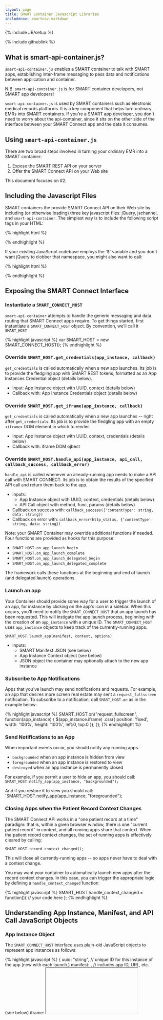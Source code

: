 ```yaml
---
layout: page
title: SMART Container Javascript Libraries
includenav: smartnav.markdown
---
```

{% include JB/setup %}

<div class='simple_small_box'>{% include githublink %}</div>

## What is smart-api-container.js?

`smart-api-container.js` enables a SMART container to talk with SMART apps,
establishing inter-frame messaging to pass data and notifications between
application and container.

<div class='simple_box'>
  N.B. <code>smart-api-container.js</code> is for SMART container developers, not SMART
  app developers!
</div>

`smart-api-container.js` is used by SMART containers such as electronic medical
records platforms. It is a key component that helps turn ordinary EMRs into
SMART containers. If you're a SMART app developer, you don't need to worry about
the api-container, since it sits on the other side of the interface between your
SMART Connect app and the data it consumes.


## Using `smart-api-container.js`

There are two broad steps involved in turning your ordinary EMR into a SMART
container:

1. Expose the SMART REST API on your server
2. Offer the SMART Connect API on your Web site

This document focuses on #2.


## Including the Javascript Files

SMART containers the provide SMART Connect API on their Web site by including
(or otherwise loading) three key javascript files: jQuery, jschannel, and
`smart-api-container`. The simplest way is to include the following script tags in
your HTML:

{% highlight html %}
  <script src="http://ajax.googleapis.com/ajax/libs/jquery/1/jquery.min.js"></script>
  <script src="http://sandbox.smartplatforms.org/static/smart_common/resources/jschannel.js"></script>
  <script src="http://sandbox.smartplatforms.org/static/smart_common/resources/smart-api-container.js"></script>
{% endhighlight  %}


If your existing JavaScript codebase employs the '$' variable and you don't want
jQuery to clobber that namespace, you might also want to call:

{% highlight html %}
  <script type="text/javascript">jQuery.noConflict();</script>
{% endhighlight  %}

## Exposing the SMART Connect Interface

### Instantiate a `SMART_CONNECT_HOST`

`smart-api-container` attempts to handle the generic messaging and data routing
that SMART Connect apps require. To get things started, first instantiate a
`SMART_CONNECT_HOST` object. By convention, we'll call it `SMART_HOST`

{% highlight javascript %}
  var SMART_HOST = new SMART_CONNECT_HOST();
{% endhighlight  %}


### Override `SMART_HOST.get_credentials(app_instance, callback)`

`get_credentials` is called automatically when a new app launches. Its job is to
provide the fledgling app with SMART REST tokens, formatted as an App Instances
Credential object (details below).

* Input: App Instance object with UUID, context (details below)
* Callback with: App Instance Credentials object (details below)


### Override `SMART_HOST.get_iframe(app_instance, callback)`

`get_credentials` is called automatically when a new app launches -- right after
`get_credentials`. Its job is to provide the fledgling app with an empty `<iframe>`
DOM element in which to render.

* Input: App Instance object with UUID, context, credentials (details below)
* Callback with: iframe DOM ojbect


### Override `SMART_HOST.handle_api(app_instance, api_call, callback_success, callback_error)`

`handle_api` is called whenever an already-running app needs to make a API call
with SMART CONNECT. Its job is to obtain the results of the specified API call
and return them back to the app.

* Inputs:
  * App Instance object with UUID, context, credentials (details below).
  * API Call object with method, func, params (details below)
* Callback on success with: `callback_success({'contentType': string, data: string})`
* Callback on error with: `callback_error(http_status, {'contentType': string, data: string})`


Note: your SMART Container may override additional functions if needed. Four
functions are provided as hooks for this purpose:

* `SMART_HOST.on_app_launch_begin`
* `SMART_HOST.on_app_launch_complete`
* `SMART_HOST.on_app_launch_delegated_begin`
* `SMART_HOST.on_app_launch_delegated_complete`

The framework calls these functions at the beginning and end of launch (and
delegated launch) operations.


### Launch an app

Your Container should provide some way for a user to trigger the launch of an
app, for instance by clicking on the app's icon in a sidebar. When this occurs,
you'll need to notify the `SMART_CONNECT_HOST` that an app launch has been
requested. This will instigate the app launch process, beginning with the
creation of an `app_instance` with a unique ID. The `SMART_CONNECT_HOST` uses
`app_instance` objects to keep track of the currently-running apps.

`SMART_HOST.launch_app(manifest, context, options)`

* Inputs:
  * SMART Manifest JSON (see below)
  * App Instance Context object (see below)
  * JSON object the container may optionally attach to the new app instance 


### Subscribe to App Notifications

Apps that you've launch may send notifications and requests. For example, an app
that desires more screen real estate may sent a `request_fullscreen`
notification. To subscribe to a notification, call `SMART_HOST.on` as in the
example below:

{% highlight javascript %}
  SMART_HOST.on("request_fullscreen", function(app_instance) {
    $(app_instance.iframe)
      .css({
        position: 'fixed', 
        width: '100%', 
        height: '100%', 
        left:0, 
        top:0
      });
  });
{% endhighlight  %}


### Send Notifications to an App

When important events occur, you should notify any running apps.

* `backgrounded` when an app instance is hidden from view
* `foregrounded` when an app instance is restored to view
* `destroyed` when an app instance is permanently closed

For example, if you permit a user to hide an app, you should call:
`SMART_HOST.notify_app(app_instance, "backgrounded");`

And if you restore it to view you should call:
`SMART_HOST.notify_app(app_instance, "foregrounded");


### Closing Apps when the Patient Record Context Changes

The SMART Connect API works in a "one patient record at a time" paradigm: that
is, within a given browser window, there is one "current patient record" in
context, and all running apps share that context. When the patient record
context changes, the set of running apps is effectively cleared by calling:

`SMART_HOST.record_context_changed();`

This will close all currently-running apps -- so apps never have to deal with a
context change.

You may want your container to automatically launch new apps after the record
context changes. In this case, you can trigger the appropriate logic by
defining a `handle_context_changed` function:

{% highlight javascript %}
  SMART_HOST.handle_context_changed = function(){
     // your code here
  };
{% endhighlight  %}


## Understanding App Instance, Manifest, and API Call JavaScript Objects

### App Instance Object

The `SMART_CONNECT_HOST` interface uses plain-old JavaScript objects to represent 
app instances as follows:

{% highlight javascript %}
  {
    uuid: "string",  // unique ID for this instance of the app (new with each launch.)
    manifest:  <SMART App Manifest JSON structure>, // includes app ID, URL, etc. (see below)
    iframe:  <iframe>, // DOM iframe element in which the app instance should render.

    // UI apps need user and patient context; Frame UI apps need user context.
    context:  {
       user: {
         id: "string",  // User ID assigned by the SMART Container
         full_name: "string" // Flattened string representation of the user's name
        },
        record: {
          id: "string", // Patient Record ID assigned by the SMART Container
          full_name: "string" // Flattened string representation of the patient's name
        }
    },
    credentials: <SMART Credentials JSON structure> // see below
  }
{% endhighlight %}


### App Instance Credentials

To support REST apps, your SMART Container should generate OAuth tokens each
time an app launches. The OAuth tokens are provided to the app as part of a
credentials JavaScript object, which is automatically incorporated into the
`app_instance` object. The credentials object includes:

{% highlight javascript %}
  {
     api_base: "string", // Base URL for the container's SMART API
     rest_token: "string", // SMART REST Token bound to this user/patient/session
     rest_secret: "string", // SMART REST Secret bound to this user/patient/session
     oauth_header: "string", // OAuth header string embedding context & tokens (see below)
   }
{% endhighlight  %}

The `oauth_header` field is particularly important, since it's sent to the app
automatically, for a one-step way for the app to obtain access to the in-context
record. The `oauth_header` is a string representing a well-formed OAuth header,
which means that it must supply:

* `oauth_nonce`: a one-time value that will not be sent again to this app
* `oauth_timestamp`: current UNIX epoch time
* `oauth_signature_method`: "HMAC-SHA1"
* `oauth_version`: "1.0"
* `oauth_consumer_key`: the consumer key that your SMART container has assigned to the app being launched
* `oauth_signature`: a computed signature for the HTTP GET of this app's index.html

The following SMART-specific fields are also required, to provide the launching
app with necessary context:

* `smart_app_id`: the ID of the app being launched (usually the same as the app's OAuth consumer key)
* `smart_record_id`: the ID of the patient record on which the app is being launched (should match context.record.id)
* `smart_user_id`: the ID of the user launching the app (should match context.user.id)
* `smart_container_api_base`: the base REST URL of the SMART container launching the app (no trailing slash)
* `smart_oauth_token`: an OAuth token that the app can use to sign requests for the current session
* `smart_oauth_token_secret`: an OAuth secret that the app can use to sign requests for the current session

Here's an example of a fully-formed `oauth_header`s, with line breaks inserted for
clarity:

    'oauth_header' : 'OAuth realm="",
    smart_record_id="1768562",
    smart_app_id="problem-list%40apps.smartplatforms.org",
    smart_user_id="joshmandel%40smart.org",
    smart_oauth_token_secret="GHY2zhTL6oG1XLwvWHRB",
    smart_oauth_token="Iet6gX4NMbPHjFYBhLkm",
    smart_container_api_base="http%3A%2F%2Fsandbox-api.smartplatforms.org",
    oauth_signature="QMVJcONlB/O53UUNTpkySuvT+Og%3D",
    oauth_nonce="YiAs73cBx7QSO69bpLvh",
    oauth_timestamp="1305921820",
    oauth_signature_method="HMAC-SHA1",
    oauth_version="1.0",
    oauth_consumer_key="problem-list%40apps.smartplatforms.org"'


### API Call Object

When an app makes an API Call, your handler function will be invoked with an
argument that looks like:

{% highlight javascript %}
  {
   type:  "string", // HTTP method (e.g. "GET")
   func: "string", // URL relative to container base (e.g. "/apps/manifests")
   contentType: "string", // sent to server (e.g. "application/x-www-form-urlencoded")
   params:  <object> // JS Object containing key/value URL parameters
  }
{% endhighlight  %}

You can use this object to determine how to respond appropriately.


### SMART Manifest Object

You'll provide the `SMART_CONNECT_HOST` with details about an app to launch by
passing a JavaScript manifest object that looks like the one below. For more
details, see App Manifest Documentation.

{% highlight javascript %}
  {
    "name" : "Med List",
    "description" : "Display medications in a table or timeline view",
    "author" : "Josh Mandel, Children's Hospital Boston",
    "id" : "med-list@apps.smartplatforms.org",
    "version" : ".1a",

    "mode" : "ui",
    "scope": "record",
    "icon" :  "http://app-server/framework/med_list/icon.png",
    "index": "http://app-server/framework/med_list/index.html"
  }
{% endhighlight  %}


## A "working" example

Here's a complete example of a SMART Container. This container implements only
one API call: (`GET medications`), and displays an alert if the contained app
attempts to call any other function.

You can view the example live at [1] -- and be sure to view the source code!


## Some manifests online

If you're building a container, here are some manifests you can try loading to
get started, hosted in our sandbox

[http://sample-apps.smartplatforms.org/framework/got_statins/smart_manifest.json](http://sample-apps.smartplatforms.org/framework/got_statins/smart_manifest.json)
<br>
[http://sample-apps.smartplatforms.org/framework/cardio_risk_viz/smart_manifest.json](http://sample-apps.smartplatforms.org/framework/cardio_risk_viz/smart_manifest.json)
<br>
[http://sample-apps.smartplatforms.org/framework/med_list/smart_manifest.json](http://sample-apps.smartplatforms.org/framework/med_list/smart_manifest.json)
<br>
[http://sample-apps.smartplatforms.org/framework/problem_list/smart_manifest.json](http://sample-apps.smartplatforms.org/framework/problem_list/smart_manifest.json)
